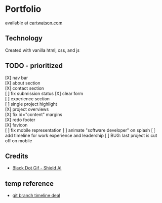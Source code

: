 # Portfolio
available at [cartwatson.com](http://www.cartwatson.com)

## Technology
Created with vanilla html, css, and js  

## TODO - prioritized
[X] nav bar  
[X] about section  
[X] contact section  
    [ ] fix submission status
    [X] clear form  
[ ] experience section  
[ ] single project highlight  
[X] project overviews  
[X] fix id="content" margins  
[X] redo footer  
[X] favicon  
[ ] fix mobile representation
[ ] animate "software developer" on splash 
[ ] add timeline for work experience and leadership
[ ] BUG: last project is cut off on mobile

## Credits
* [Black Dot Gif - Shield AI](https://shield.ai/)

## temp reference
* [git branch timeline deal](https://codepen.io/guttentag/pen/rOxzwQ)
